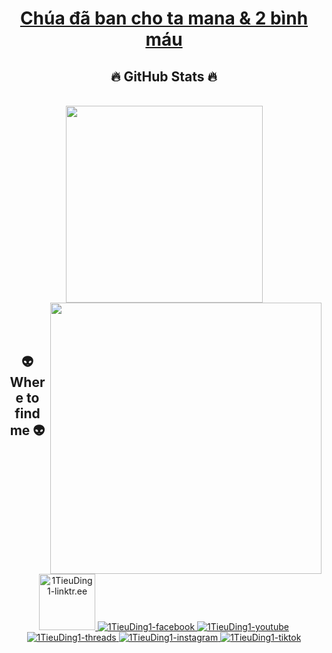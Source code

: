 <!-- 1TieuDing1 -->
<a href="#" target="_blank">
<!--   <img src="./svg/1tieuding1.svg" width="1200" alt="1tieuding1" /> -->
  <h1 align="center">Chúa đã ban cho ta mana &amp; 2 bình máu </h1>
</a>

<h2 align="center">🔥 GitHub Stats 🔥</h2>
<!-- https://github.com/anuraghazra/github-readme-stats -->
<br>
<div align=center>
  <a href="#" title="1TieuDing1">
    <img width="315" align="center" src="https://github-readme-stats.vercel.app/api/top-langs/?username=1TieuDing1&hide=c%23,powershell,Mathematica,Ruby,Objective-C,Objective-C%2b%2b,Cuda&title_color=61dafb&text_color=ffffff&icon_color=61dafb&bg_color=20232a&langs_count=8&layout=compact&border_color=61dafb&hide_border=true" />
  </a>
  <a href="#" title="1TieuDing1">
    <img align="right" width="434" src="https://github-readme-stats.vercel.app/api?username=1TieuDing1&show_icons=true&theme=react&border_color=61dafb&hide_border=true&rank_icon=github&include_all_commits=true" />
  </a>
</div>

<br>
<br>
<br>
<h2 align="center">👽 Where to find me 👽</h2>
<br>
<!-- https://icons8.com -->
<div align="center">
  <a href="https://linktr.ee/1TieuDing" target="blank">
    <img width="90" height="90" src="https://img.icons8.com/?size=100&id=uk4FvDvBCzoX&format=png&color=000000" alt="1TieuDing1-linktr.ee" />
  </a>
  <a href="https://www.facebook.com/1TieuDing1" target="blank">
    <img src="https://img.icons8.com/bubbles/100/000000/facebook-new.png" alt="1TieuDing1-facebook" />
  </a>
  <a href="https://www.youtube.com/@1TieuDing" target="blank">
    <img src="https://img.icons8.com/bubbles/100/000000/youtube-squared.png" alt="1TieuDing1-youtube" />
  </a>
  <a href="https://www.threads.net/@1tieuding1" target="blank">
    <img src="https://img.icons8.com/?size=100&id=oykyblY20T6o&format=png&color=000000" alt="1TieuDing1-threads" />
  </a>
  <a href="https://www.instagram.com/1tieuding1" target="blank">
    <img src="https://img.icons8.com/bubbles/100/000000/instagram.png" alt="1TieuDing1-instagram" />
  </a>
  <a href="https://www.tiktok.com/@1tieuding" target="blank">
    <img src="https://img.icons8.com/?size=100&id=GN6LgEfShU2b&format=png&color=000000" alt="1TieuDing1-tiktok" />
  </a>
</div>
